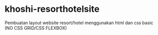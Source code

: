 # khoshi-resorthotelsite
Pembuatan layout website resort/hotel menggunakan html dan css basic (NO CSS GRID/CSS FLEXBOX)
